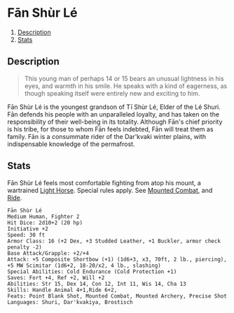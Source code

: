 # Fān Shùr Lé

1. [Description](#description)
2. [Stats](#stats)

## Description

> This young man of perhaps 14 or 15 bears an unusual lightness in his eyes, and warmth in his smile. He speaks with a kind of eagerness, as though speaking itself were entirely new and exciting to him.

Fān Shùr Lé is the youngest grandson of Tī Shùr Lé, Elder of the Lé Shuri. Fān defends his people with an unparalleled loyalty, and has taken on the responsibility of their well-being in its totality. Although Fān's chief priority is his tribe, for those to whom Fān feels indebted, Fān will treat them as family. Fān is a consummate rider of the Dar'kvaki winter plains, with indispensable knowledge of the permafrost.

## Stats

Fān Shùr Lé feels most comfortable fighting from atop his mount, a wartrained [Light Horse](http://www.dandwiki.com/wiki/SRD:Light_Horse). Special rules apply. See [Mounted Combat](http://www.dandwiki.com/wiki/SRD:Mounted_Combat), and [Ride](http://www.dandwiki.com/wiki/SRD:Ride).

```
Fān Shùr Lé
Medium Human, Fighter 2
Hit Dice: 2d10+2 (20 hp)
Initiative +2
Speed: 30 ft
Armor Class: 16 (+2 Dex, +3 Studded Leather, +1 Buckler, armor check penalty -2)
Base Attack/Grapple: +2/+4
Attack: +5 Composite Shortbow (+1) (1d6+3, x3, 70ft, 2 lb., piercing),
+5 MW Scimitar (1d6+2, 18-20/x2, 4 lb., slashing)
Special Abilities: Cold Endurance (Cold Protection +1)
Saves: Fort +4, Ref +2, Will +2
Abilities: Str 15, Dex 14, Con 12, Int 11, Wis 14, Cha 13
Skills: Handle Animal 4+1,Ride 6+2,
Feats: Point Blank Shot, Mounted Combat, Mounted Archery, Precise Shot
Languages: Shuri, Dar'kvakiya, Brostisch
```
